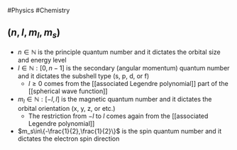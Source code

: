 #Physics #Chemistry 
## $(n,l,m_l,m_s)$
* $n\in\mathbb{N}$ is the principle quantum number and it dictates the orbital size and energy level
* $l\in\mathbb{N}:[0,n-1]$ is the secondary (angular momentum) quantum number and it dictates the subshell type (s, p, d, or f)
	* $\displaystyle l\geq 0$ comes from the [[associated Legendre polynomial]] part of the [[spherical wave function]]
* $m_l\in\mathbb{N}:[-l,l]$ is the magnetic quantum number and it dictates the orbital orientation (x, y, z, or etc.)
	* The restriction from $\displaystyle -l$ to $\displaystyle l$ comes again from the [[associated Legendre polynomial]]
* $m_s\in\{-\frac{1}{2},\frac{1}{2}\}$ is the spin quantum number and it dictates the electron spin direction